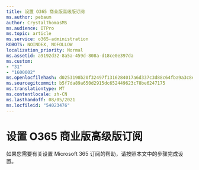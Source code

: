 ```yaml
---
title: 设置 O365 商业版高级版订阅
ms.author: pebaum
author: CrystalThomasMS
ms.audience: ITPro
ms.topic: article
ms.service: o365-administration
ROBOTS: NOINDEX, NOFOLLOW
localization_priority: Normal
ms.assetid: a9192d32-8a5a-459d-808a-d18ce0e397da
ms.custom:
- "31"
- "1600002"
ms.openlocfilehash: d0253198b20f32497f1316284017a6d337c3d88c64fba9a3c8e05c0057b655d7
ms.sourcegitcommit: b5f7da89a650d2915dc652449623c78be6247175
ms.translationtype: MT
ms.contentlocale: zh-CN
ms.lasthandoff: 08/05/2021
ms.locfileid: "54023476"
---
```

# <a name="setting-up-your-o365-business-premium-subscription"></a>设置 O365 商业版高级版订阅

如果您需要有关设置 Microsoft 365 订阅的帮助，请按照本文中的步骤完成设置。 [](https://docs.microsoft.com/microsoft-365/admin/setup/setup?view=o365-worldwide&tabs=BusPremium)
  